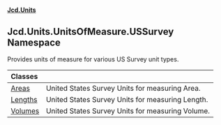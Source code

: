 #### [Jcd.Units](index.md 'index')

## Jcd.Units.UnitsOfMeasure.USSurvey Namespace

Provides units of measure for various US Survey unit types.

| Classes | |
| :--- | :--- |
| [Areas](Areas.md 'Jcd.Units.UnitsOfMeasure.USSurvey.Areas') | United States Survey Units for measuring Area. |
| [Lengths](Lengths.md 'Jcd.Units.UnitsOfMeasure.USSurvey.Lengths') | United States Survey Units for measuring Length. |
| [Volumes](Volumes.md 'Jcd.Units.UnitsOfMeasure.USSurvey.Volumes') | United States Survey Units for measuring Volume. |
